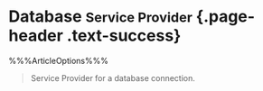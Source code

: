 # <span class="text-info" data-icon="&#xe02d;" aria-hidden="true"></span> Database <small>Service Provider</small> {.page-header .text-success}

%%%ArticleOptions%%%

> Service Provider for a database connection.

